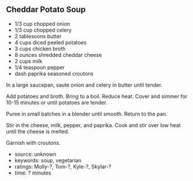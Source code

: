 Cheddar Potato Soup
-------------------

- 1/3 cup chopped onion
- 1/3 cup chopped celery
- 2 tablesoons butter
- 4 cups diced peeled potatoes
- 3 cups chicken broth
- 8 ounces shredded cheddar cheese
- 2 cups milk
- 1/4 teaspoon pepper
- dash paprika
seasoned croutons

In a large saucepan, saute onion and celery in butter until tender.

Add potatoes and broth.  Bring to a boil.  Reduce heat.  Cover and
simmer for 10-15 minutes or until potatoes are tender.

Puree in small batches in a blender until smooth.  Return to the pan.

Stir in the cheese, milk, pepper, and paprika.  Cook and stir over low
heat until the cheese is melted.

Garnish with croutons.

- source: unknown
- keywords: soup, vegetarian
- ratings: Molly-?, Tom-?, Kyle-?, Skylar-?
- time: ? minutes
